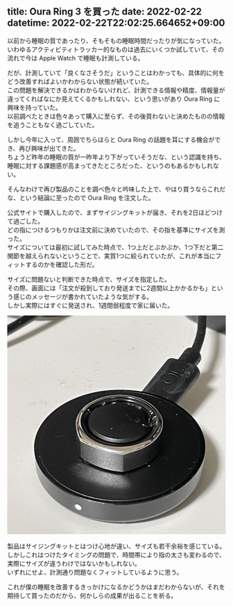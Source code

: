 title: Oura Ring 3 を買った
date: 2022-02-22
datetime: 2022-02-22T22:02:25.664652+09:00
---

以前から睡眠の質であったり、そもそもの睡眠時間だったりが気になっていた。  
いわゆるアクティビティトラッカー的なものは過去にいくつか試していて、その流れで今は Apple Watch で睡眠も計測している。

だが、計測していて「良くなさそうだ」ということはわかっても、具体的に何をどう改善すればよいかわからない状態が続いていた。  
この問題を解決できるかはわからないけれど、計測できる情報や精度、情報量が違ってくればなにか見えてくるかもしれない、という思いがあり Oura Ring に興味を持っていた。  
以前調べたときは色々あって購入に至らず、その後買わないと決めたものの情報を追うこともなく過ごしていた。

しかし今年に入って、周囲でちらほらと Oura Ring の話題を耳にする機会ができ、再び興味が出てきた。  
ちょうど昨年の睡眠の質が一昨年より下がっていそうだな、という認識を持ち、睡眠に対する課題感が高まってきたところだった、というのもあるかもしれない。

そんなわけで再び製品のことを調べ色々と吟味した上で、やはり買うならこれだな、という結論に至ったので Oura Ring を注文した。

公式サイトで購入したので、まずサイジングキットが届き、それを2日ほどつけて過ごした。  
どの指につけるつもりかは注文前に決めていたので、その指を基準にサイズを測った。  
サイズについては最初に試してみた時点で、1つ上だとぶかぶか、1つ下だと第二関節を越えられないということで、実質1つに絞られていたが、これが本当にフィットするのかを確認した形だ。

サイズに問題ないと判断できた時点で、サイズを指定した。  
その際、画面には「注文が殺到しており発送までに2週間以上かかるかも」という感じのメッセージが書かれていたような気がする。  
しかし実際にはすぐに発送され、1週間弱程度で家に届いた。

![充電中の様子](/static/img/oura_ring_3.jpg)

製品はサイジングキットとはつけ心地が違い、サイズも若干余裕を感じている。  
しかしこれはつけたタイミングの問題で、時間帯により指の太さも変わるので、実際にサイズが違うわけではないかもしれない。  
いずれにせよ、計測通り問題なくフィットしているように思う。

これが僕の睡眠を改善するきっかけになるかどうかはまだわからないが、それを期待して買ったのだから、何かしらの成果が出ることを祈る。